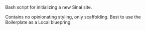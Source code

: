 Bash script for initializing a new Sinai site. 

Contains no opinionating styling, only scaffolding. Best to use the Boilerplate as a Local bluepring.
